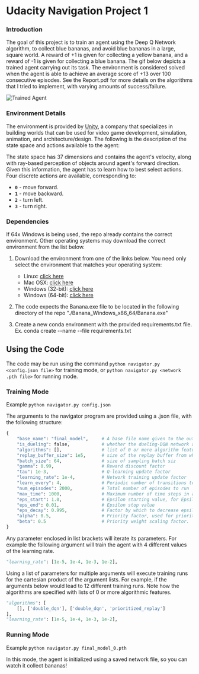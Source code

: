 [//]: # (Image References)

[image1]: https://user-images.githubusercontent.com/10624937/42135619-d90f2f28-7d12-11e8-8823-82b970a54d7e.gif "Trained Agent"

# Udacity Navigation Project 1

### Introduction

The goal of this project is to train an agent using the Deep Q Network algorithm, to collect blue bananas, and avoid blue bananas in a large, square world.  A reward of +1 is given for collecting a yellow banana, and a reward of -1 is given for collecting a blue banana.  The gif below depicts a trained agent carrying out its task.  The environment is considered solved when the agent is able to achieve an average score of +13 over 100 consecutive episodes.  See the Report.pdf for more details on the algorithms that I tried to implement, with varying amounts of success/failure.

![Trained Agent][image1]

### Environment Details

The environment is provided by [Unity](https://unity.com/), a company that specializes in building worlds that can be used for video game development, simulation, animation, and architecture/design.  The following is the description of the state space and actions available to the agent:

The state space has 37 dimensions and contains the agent's velocity, along with ray-based perception of objects around agent's forward direction.  Given this information, the agent has to learn how to best select actions.  Four discrete actions are available, corresponding to:
- **`0`** - move forward.
- **`1`** - move backward.
- **`2`** - turn left.
- **`3`** - turn right.

### Dependencies

If 64x Windows is being used, the repo already contains the correct environment.  Other operating systems may download the correct environment from the list below.

1. Download the environment from one of the links below.  You need only select the environment that matches your operating system:
    - Linux: [click here](https://s3-us-west-1.amazonaws.com/udacity-drlnd/P1/Banana/Banana_Linux.zip)
    - Mac OSX: [click here](https://s3-us-west-1.amazonaws.com/udacity-drlnd/P1/Banana/Banana.app.zip)
    - Windows (32-bit): [click here](https://s3-us-west-1.amazonaws.com/udacity-drlnd/P1/Banana/Banana_Windows_x86.zip)
    - Windows (64-bit): [click here](https://s3-us-west-1.amazonaws.com/udacity-drlnd/P1/Banana/Banana_Windows_x86_64.zip)

2. The code expects the Banana.exe file to be located in the following directory of the repo  "./Banana_Windows_x86_64/Banana.exe"

3. Create a new conda environment with the provided requirements.txt file. Ex. conda create --name <env> --file requirements.txt

## Using the Code

The code may be run using the command `python navigator.py <config.json file>` for training mode, or `python navigator.py <network .pth file>` for running mode.  

### Training Mode

Example `python navigator.py config.json`

The arguments to the navigator program are provided using a .json file, with the following structure:

```python
{
    "base_name": "final_model",     # A base file name given to the output networks.  For hyper-parameter tuning, each output network is post-pended with an integer 0, 1, ..., k
    "is_dueling": false,            # whether the dueling-DQN network architecture is used, or a simpler network
    "algorithms": [],               # list of 0 or more algorithm features, from this list : ["double_dqn", "prioritized_replay"].  The base behavior uses DQN
    "replay_buffer_size": 1e5,      # size of the replay buffer from which transitions are sampled
    "batch_size": 64,               # size of sampling batch siz
    "gamma": 0.99,                  # Reward discount factor
    "tau": 1e-3,                    # Q-learning update factor
    "learning_rate": 1e-4,          # Network training update factor
    "learn_every": 4,               # Periodic number of transitions to gather before training
    "num_episodes": 2000,           # Total number of episodes to run
    "max_time": 1000,               # Maximum number of time steps in an episode
    "eps_start": 1.0,               # Epsilon starting value, for Epsilon-Greedy policy evaluation
    "eps_end": 0.01,                # Epsilon stop value
    "eps_decay": 0.995,             # Factor by which to decrease epsilon on each episode
    "alpha": 0.5,                   # Priority factor, used for prioritized replay.  alpha=0 samples transitions from a uniform distribution, while alpha=1 uses sampling proportional to error
    "beta": 0.5                     # Priority weight scaling factor.  Beta = 0 turns off any weight scaling, while Beta=1 provides full compensation for the bias in prioritized sampling
}

```

Any parameter enclosed in list brackets will iterate its parameters.  For example the following argument will train the agent with 4 different values of the learning rate.

```python
"learning_rate": [1e-5, 1e-4, 1e-3, 1e-2],
```

Using a list of parameters for multiple arguments will execute training runs for the cartesian product of the argument lists.  For example, if the arguments below would lead to 12 different training runs.  Note how the algorithms are specified with lists of 0 or more algorithmic features.

```python
"algorithms": [
    [], ['double_dqn'], ['double_dqn', 'prioritized_replay']
], 
"learning_rate": [1e-5, 1e-4, 1e-3, 1e-2],
```

### Running Mode

Example `python navigator.py final_model_0.pth`

In this mode, the agent is initialized using a saved network file, so you can watch it collect bananas!



